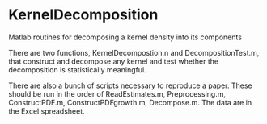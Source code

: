 # KernelDecomposition
Matlab routines for decomposing a kernel density into its components

There are two functions, KernelDecompostion.n and DecompositionTest.m, that construct and decompose any kernel and test whether the decomposition is statistically meaningful.

There are also a bunch of scripts necessary to reproduce a paper. These should be run in the order of ReadEstimates.m, Preprocessing.m, ConstructPDF.m, ConstructPDFgrowth.m, Decompose.m. The data are in the Excel spreadsheet.
